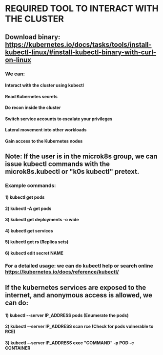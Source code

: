 # REQUIRED TOOL TO INTERACT WITH THE CLUSTER

## Download binary: https://kubernetes.io/docs/tasks/tools/install-kubectl-linux/#install-kubectl-binary-with-curl-on-linux

### We can:

#### Interact with the cluster using kubectl
#### Read Kubernetes secrets
#### Do recon inside the cluster
#### Switch service accounts to escalate your privileges
#### Lateral movement into other workloads
#### Gain access to the Kubernetes nodes

## Note: If the user is in the microk8s group, we can issue kubectl commands with the microk8s.kubectl or "k0s kubectl" pretext.

### Example commands:

#### 1) kubectl get pods

#### 2) kubectl -A get pods

#### 3) kubectl get deployments -o wide

#### 4) kubectl get services

#### 5) kubectl get rs (Replica sets)

#### 6) kubectl edit secret NAME

### For a detailed usage: we can do kubectl help or search online https://kubernetes.io/docs/reference/kubectl/

## If the kubernetes services are exposed to the internet, and anonymous access is allowed, we can do:

#### 1) kubectl --server IP_ADDRESS pods (Enumerate the pods)

#### 2) kubectl --server IP_ADDRESS scan rce (Check for pods vulnerable to RCE)

#### 3) kubectl --server IP_ADDRESS exec "COMMAND" -p POD -c CONTAINER
